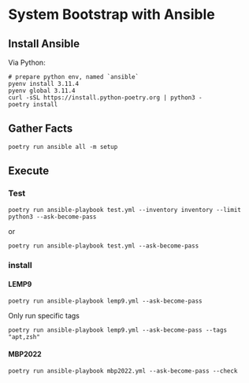 # System Bootstrap with Ansible

## Install Ansible

Via Python:
```shell
# prepare python env, named `ansible`
pyenv install 3.11.4
pyenv global 3.11.4
curl -sSL https://install.python-poetry.org | python3 -
poetry install
```

## Gather Facts
```shell
poetry run ansible all -m setup
```

## Execute

### Test
```shell
poetry run ansible-playbook test.yml --inventory inventory --limit python3 --ask-become-pass
```
or
```shell
poetry run ansible-playbook test.yml --ask-become-pass
```

### install

#### LEMP9
```shell
poetry run ansible-playbook lemp9.yml --ask-become-pass
```

Only run specific tags
```shell
poetry run ansible-playbook lemp9.yml --ask-become-pass --tags "apt,zsh"
```

#### MBP2022
```shell
poetry run ansible-playbook mbp2022.yml --ask-become-pass --check
```

